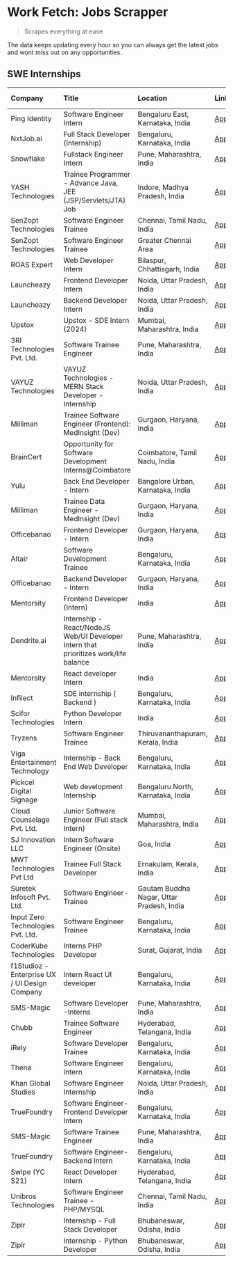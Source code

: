 # Work Fetch: Jobs Scrapper
> Scrapes everything at ease

The data keeps updating every hour so you can always get the latest jobs and wont miss out on any opportunities.

## SWE Internships
<!--START_SECTION:workfetch-->
| Company                                       | Title                                                                                | Location                                  | Link                                                                                                                                                                                                                                                                                                  | Date Posted   |
|:----------------------------------------------|:-------------------------------------------------------------------------------------|:------------------------------------------|:------------------------------------------------------------------------------------------------------------------------------------------------------------------------------------------------------------------------------------------------------------------------------------------------------|:--------------|
| Ping Identity                                 | Software Engineer Intern                                                             | Bengaluru East, Karnataka, India          | [Apply](https://in.linkedin.com/jobs/view/software-engineer-intern-at-ping-identity-3830635503?position=6&pageNum=0&refId=E7%2FryxV%2FfbkTa58QD9gRsA%3D%3D&trackingId=5wblsaKpYc1g8uc5PkLEfg%3D%3D&trk=public_jobs_jserp-result_search-card)                                                          | 2024-02-15    |
| NxtJob.ai                                     | Full Stack Developer (Internship)                                                    | Bengaluru, Karnataka, India               | [Apply](https://in.linkedin.com/jobs/view/full-stack-developer-internship-at-nxtjob-ai-3829304067?position=33&pageNum=0&refId=E7%2FryxV%2FfbkTa58QD9gRsA%3D%3D&trackingId=JrWAvlgtmGQUjCa%2BCYHBWw%3D%3D&trk=public_jobs_jserp-result_search-card)                                                    | 2024-02-13    |
| Snowflake                                     | Fullstack Engineer Intern                                                            | Pune, Maharashtra, India                  | [Apply](https://in.linkedin.com/jobs/view/fullstack-engineer-intern-at-snowflake-3828959203?position=42&pageNum=0&refId=E7%2FryxV%2FfbkTa58QD9gRsA%3D%3D&trackingId=6oVVgYuYSE5JaZRcMzYvQQ%3D%3D&trk=public_jobs_jserp-result_search-card)                                                            | 2024-02-13    |
| YASH Technologies                             | Trainee Programmer - Advance Java, JEE (JSP/Servlets/JTA) Job                        | Indore, Madhya Pradesh, India             | [Apply](https://in.linkedin.com/jobs/view/trainee-programmer-advance-java-jee-jsp-servlets-jta-job-at-yash-technologies-3811759183?position=46&pageNum=0&refId=E7%2FryxV%2FfbkTa58QD9gRsA%3D%3D&trackingId=lfxhDW0nrkKXkwJIIzA4gQ%3D%3D&trk=public_jobs_jserp-result_search-card)                     | 2024-02-13    |
| SenZopt Technologies                          | Software Engineer Trainee                                                            | Chennai, Tamil Nadu, India                | [Apply](https://in.linkedin.com/jobs/view/software-engineer-trainee-at-senzopt-technologies-3827686880?position=9&pageNum=0&refId=E7%2FryxV%2FfbkTa58QD9gRsA%3D%3D&trackingId=TIItXh05gOClcTHiCvAaBQ%3D%3D&trk=public_jobs_jserp-result_search-card)                                                  | 2024-02-12    |
| SenZopt Technologies                          | Software Engineer Trainee                                                            | Greater Chennai Area                      | [Apply](https://in.linkedin.com/jobs/view/software-engineer-trainee-at-senzopt-technologies-3827688781?position=11&pageNum=0&refId=E7%2FryxV%2FfbkTa58QD9gRsA%3D%3D&trackingId=MbI5q4fdoqjIOoBPNvE2YQ%3D%3D&trk=public_jobs_jserp-result_search-card)                                                 | 2024-02-12    |
| ROAS Expert                                   | Web Developer Intern                                                                 | Bilaspur, Chhattisgarh, India             | [Apply](https://in.linkedin.com/jobs/view/web-developer-intern-at-roas-expert-3828189292?position=13&pageNum=0&refId=E7%2FryxV%2FfbkTa58QD9gRsA%3D%3D&trackingId=C81ZGcDEzeV4U8LUxht3Vw%3D%3D&trk=public_jobs_jserp-result_search-card)                                                               | 2024-02-12    |
| Launcheazy                                    | Frontend Developer Intern                                                            | Noida, Uttar Pradesh, India               | [Apply](https://in.linkedin.com/jobs/view/frontend-developer-intern-at-launcheazy-3825516433?position=30&pageNum=0&refId=E7%2FryxV%2FfbkTa58QD9gRsA%3D%3D&trackingId=BBE5YSqXKvZlqJJSxelQAw%3D%3D&trk=public_jobs_jserp-result_search-card)                                                           | 2024-02-12    |
| Launcheazy                                    | Backend Developer Intern                                                             | Noida, Uttar Pradesh, India               | [Apply](https://in.linkedin.com/jobs/view/backend-developer-intern-at-launcheazy-3825519157?position=54&pageNum=0&refId=E7%2FryxV%2FfbkTa58QD9gRsA%3D%3D&trackingId=3CUA24Bm9pE%2FYG8zqwSGKA%3D%3D&trk=public_jobs_jserp-result_search-card)                                                          | 2024-02-12    |
| Upstox                                        | Upstox - SDE Intern (2024)                                                           | Mumbai, Maharashtra, India                | [Apply](https://in.linkedin.com/jobs/view/upstox-sde-intern-2024-at-upstox-3826556183?position=23&pageNum=0&refId=E7%2FryxV%2FfbkTa58QD9gRsA%3D%3D&trackingId=x4R786yoiOGPl2a2X4i7AA%3D%3D&trk=public_jobs_jserp-result_search-card)                                                                  | 2024-02-10    |
| 3RI Technologies Pvt. Ltd.                    | Software Trainee Engineer                                                            | Pune, Maharashtra, India                  | [Apply](https://in.linkedin.com/jobs/view/software-trainee-engineer-at-3ri-technologies-pvt-ltd-3826557054?position=41&pageNum=0&refId=E7%2FryxV%2FfbkTa58QD9gRsA%3D%3D&trackingId=URcFTzgWMKtZlUKN8JnBNQ%3D%3D&trk=public_jobs_jserp-result_search-card)                                             | 2024-02-10    |
| VAYUZ Technologies                            | VAYUZ Technologies - MERN Stack Developer - Internship                               | Noida, Uttar Pradesh, India               | [Apply](https://in.linkedin.com/jobs/view/vayuz-technologies-mern-stack-developer-internship-at-vayuz-technologies-3822619356?position=47&pageNum=0&refId=E7%2FryxV%2FfbkTa58QD9gRsA%3D%3D&trackingId=YkBJZ6uLRSsJRhUNPnAL%2Fw%3D%3D&trk=public_jobs_jserp-result_search-card)                        | 2024-02-10    |
| Milliman                                      | Trainee Software Engineer (Frontend): MedInsight (Dev)                               | Gurgaon, Haryana, India                   | [Apply](https://in.linkedin.com/jobs/view/trainee-software-engineer-frontend-medinsight-dev-at-milliman-3792874280?position=4&pageNum=0&refId=E7%2FryxV%2FfbkTa58QD9gRsA%3D%3D&trackingId=k%2FDmNABLZsZ9ApIZRQ9SFg%3D%3D&trk=public_jobs_jserp-result_search-card)                                    | 2024-02-09    |
| BrainCert                                     | Opportunity for Software Development Interns@Coimbatore                              | Coimbatore, Tamil Nadu, India             | [Apply](https://in.linkedin.com/jobs/view/opportunity-for-software-development-interns%40coimbatore-at-braincert-3826095058?position=48&pageNum=0&refId=E7%2FryxV%2FfbkTa58QD9gRsA%3D%3D&trackingId=l5WysPDV4AbNjD8PBnSvkw%3D%3D&trk=public_jobs_jserp-result_search-card)                            | 2024-02-09    |
| Yulu                                          | Back End Developer - Intern                                                          | Bangalore Urban, Karnataka, India         | [Apply](https://in.linkedin.com/jobs/view/back-end-developer-intern-at-yulu-3821682220?position=17&pageNum=0&refId=E7%2FryxV%2FfbkTa58QD9gRsA%3D%3D&trackingId=zL32DzkUuus8icT0AXoSog%3D%3D&trk=public_jobs_jserp-result_search-card)                                                                 | 2024-02-04    |
| Milliman                                      | Trainee Data Engineer - MedInsight (Dev)                                             | Gurgaon, Haryana, India                   | [Apply](https://in.linkedin.com/jobs/view/trainee-data-engineer-medinsight-dev-at-milliman-3789275187?position=56&pageNum=0&refId=E7%2FryxV%2FfbkTa58QD9gRsA%3D%3D&trackingId=2XJa%2FSIkkVX142DL5AZu8g%3D%3D&trk=public_jobs_jserp-result_search-card)                                                | 2024-02-01    |
| Officebanao                                   | Frontend Developer - Intern                                                          | Gurgaon, Haryana, India                   | [Apply](https://in.linkedin.com/jobs/view/frontend-developer-intern-at-officebanao-3822614063?position=7&pageNum=0&refId=E7%2FryxV%2FfbkTa58QD9gRsA%3D%3D&trackingId=kiiSJUYqNNp7qLjfyQ3Jlw%3D%3D&trk=public_jobs_jserp-result_search-card)                                                           | 2024-01-31    |
| Altair                                        | Software Development Trainee                                                         | Bengaluru, Karnataka, India               | [Apply](https://in.linkedin.com/jobs/view/software-development-trainee-at-altair-3817606202?position=16&pageNum=0&refId=E7%2FryxV%2FfbkTa58QD9gRsA%3D%3D&trackingId=Jh0gUa4wZt2yyLnotccOjA%3D%3D&trk=public_jobs_jserp-result_search-card)                                                            | 2024-01-31    |
| Officebanao                                   | Backend Developer - Intern                                                           | Gurgaon, Haryana, India                   | [Apply](https://in.linkedin.com/jobs/view/backend-developer-intern-at-officebanao-3814263731?position=29&pageNum=0&refId=E7%2FryxV%2FfbkTa58QD9gRsA%3D%3D&trackingId=rte3Rugltk9V3pYGSm5Ebg%3D%3D&trk=public_jobs_jserp-result_search-card)                                                           | 2024-01-31    |
| Mentorsity                                    | Frontend Developer (Intern)                                                          | India                                     | [Apply](https://in.linkedin.com/jobs/view/frontend-developer-intern-at-mentorsity-3820303627?position=35&pageNum=0&refId=E7%2FryxV%2FfbkTa58QD9gRsA%3D%3D&trackingId=CSlkOiCP0sXuGv8e4Btf9A%3D%3D&trk=public_jobs_jserp-result_search-card)                                                           | 2024-01-31    |
| Dendrite.ai                                   | Internship - React/NodeJS Web/UI Developer Intern that prioritizes work/life balance | Pune, Maharashtra, India                  | [Apply](https://in.linkedin.com/jobs/view/internship-react-nodejs-web-ui-developer-intern-that-prioritizes-work-life-balance-at-dendrite-ai-3818948068?position=36&pageNum=0&refId=E7%2FryxV%2FfbkTa58QD9gRsA%3D%3D&trackingId=7dRxQdGyY8lhyHTGE25ocQ%3D%3D&trk=public_jobs_jserp-result_search-card) | 2024-01-31    |
| Mentorsity                                    | React developer Intern                                                               | India                                     | [Apply](https://in.linkedin.com/jobs/view/react-developer-intern-at-mentorsity-3820308129?position=52&pageNum=0&refId=E7%2FryxV%2FfbkTa58QD9gRsA%3D%3D&trackingId=yATuwLhQJCydqpjIbUvIVw%3D%3D&trk=public_jobs_jserp-result_search-card)                                                              | 2024-01-31    |
| Infilect                                      | SDE internship ( Backend )                                                           | Bengaluru, Karnataka, India               | [Apply](https://in.linkedin.com/jobs/view/sde-internship-backend-at-infilect-3815120558?position=27&pageNum=0&refId=E7%2FryxV%2FfbkTa58QD9gRsA%3D%3D&trackingId=q0Qemtlddp%2B%2BMkG4k%2FYGGA%3D%3D&trk=public_jobs_jserp-result_search-card)                                                          | 2024-01-25    |
| Scifor Technologies                           | Python Developer Intern                                                              | India                                     | [Apply](https://in.linkedin.com/jobs/view/python-developer-intern-at-scifor-technologies-3811416373?position=43&pageNum=0&refId=E7%2FryxV%2FfbkTa58QD9gRsA%3D%3D&trackingId=SScllXaiySOdJ0lwe5djYw%3D%3D&trk=public_jobs_jserp-result_search-card)                                                    | 2024-01-22    |
| Tryzens                                       | Software Engineer Trainee                                                            | Thiruvananthapuram, Kerala, India         | [Apply](https://in.linkedin.com/jobs/view/software-engineer-trainee-at-tryzens-3809363491?position=20&pageNum=0&refId=E7%2FryxV%2FfbkTa58QD9gRsA%3D%3D&trackingId=8EpDz%2BSl4d5pZEtmQbW2Yw%3D%3D&trk=public_jobs_jserp-result_search-card)                                                            | 2024-01-18    |
| Viga Entertainment Technology                 | Internship - Back End Web Developer                                                  | Bengaluru, Karnataka, India               | [Apply](https://in.linkedin.com/jobs/view/internship-back-end-web-developer-at-viga-entertainment-technology-3817712040?position=57&pageNum=0&refId=E7%2FryxV%2FfbkTa58QD9gRsA%3D%3D&trackingId=DCOJ7SS%2B3YmaVQ2WPc%2FWWQ%3D%3D&trk=public_jobs_jserp-result_search-card)                            | 2024-01-17    |
| Pickcel Digital Signage                       | Web development Internship                                                           | Bengaluru North, Karnataka, India         | [Apply](https://in.linkedin.com/jobs/view/web-development-internship-at-pickcel-digital-signage-3826062393?position=51&pageNum=0&refId=E7%2FryxV%2FfbkTa58QD9gRsA%3D%3D&trackingId=%2B8b4bJWVb%2FL6iAKeLnudyA%3D%3D&trk=public_jobs_jserp-result_search-card)                                         | 2024-01-15    |
| Cloud Counselage Pvt. Ltd.                    | Junior Software Engineer (Full stack Intern)                                         | Mumbai, Maharashtra, India                | [Apply](https://in.linkedin.com/jobs/view/junior-software-engineer-full-stack-intern-at-cloud-counselage-pvt-ltd-3803132814?position=28&pageNum=0&refId=E7%2FryxV%2FfbkTa58QD9gRsA%3D%3D&trackingId=9Mgp60bDYbt6mZcrsImF5Q%3D%3D&trk=public_jobs_jserp-result_search-card)                            | 2024-01-11    |
| SJ Innovation LLC                             | Intern Software Engineer (Onsite)                                                    | Goa, India                                | [Apply](https://in.linkedin.com/jobs/view/intern-software-engineer-onsite-at-sj-innovation-llc-3799959011?position=39&pageNum=0&refId=E7%2FryxV%2FfbkTa58QD9gRsA%3D%3D&trackingId=TiLX9KtRyLNEklMCSc8ZUw%3D%3D&trk=public_jobs_jserp-result_search-card)                                              | 2024-01-11    |
| MWT Technologies Pvt Ltd                      | Trainee Full Stack Developer                                                         | Ernakulam, Kerala, India                  | [Apply](https://in.linkedin.com/jobs/view/trainee-full-stack-developer-at-mwt-technologies-pvt-ltd-3800921715?position=5&pageNum=0&refId=E7%2FryxV%2FfbkTa58QD9gRsA%3D%3D&trackingId=%2BslVHe4dyzsMRFS8lOLrLg%3D%3D&trk=public_jobs_jserp-result_search-card)                                         | 2024-01-09    |
| Suretek Infosoft Pvt. Ltd.                    | Software Engineer-Trainee                                                            | Gautam Buddha Nagar, Uttar Pradesh, India | [Apply](https://in.linkedin.com/jobs/view/software-engineer-trainee-at-suretek-infosoft-pvt-ltd-3800934643?position=22&pageNum=0&refId=E7%2FryxV%2FfbkTa58QD9gRsA%3D%3D&trackingId=yBopv%2FzOLMfGI6sqBI7%2BzA%3D%3D&trk=public_jobs_jserp-result_search-card)                                         | 2024-01-09    |
| Input Zero Technologies Pvt. Ltd.             | Software Engineer Trainee                                                            | Bengaluru, Karnataka, India               | [Apply](https://in.linkedin.com/jobs/view/software-engineer-trainee-at-input-zero-technologies-pvt-ltd-3800927643?position=32&pageNum=0&refId=E7%2FryxV%2FfbkTa58QD9gRsA%3D%3D&trackingId=CwQRJuNCZsyTiwtWQuLlaA%3D%3D&trk=public_jobs_jserp-result_search-card)                                      | 2024-01-09    |
| CoderKube Technologies                        | Interns PHP Developer                                                                | Surat, Gujarat, India                     | [Apply](https://in.linkedin.com/jobs/view/interns-php-developer-at-coderkube-technologies-3800923432?position=60&pageNum=0&refId=E7%2FryxV%2FfbkTa58QD9gRsA%3D%3D&trackingId=Usmh5ogKMv7WurX7C8Nx3Q%3D%3D&trk=public_jobs_jserp-result_search-card)                                                   | 2024-01-09    |
| f1Studioz - Enterprise UX / UI Design Company | Intern React UI developer                                                            | Bengaluru, Karnataka, India               | [Apply](https://in.linkedin.com/jobs/view/intern-react-ui-developer-at-f1studioz-enterprise-ux-ui-design-company-3796354738?position=8&pageNum=0&refId=E7%2FryxV%2FfbkTa58QD9gRsA%3D%3D&trackingId=fj1oOPvAAEaQd6fCG3HVHA%3D%3D&trk=public_jobs_jserp-result_search-card)                             | 2024-01-08    |
| SMS-Magic                                     | Software Developer -Interns                                                          | Pune, Maharashtra, India                  | [Apply](https://in.linkedin.com/jobs/view/software-developer-interns-at-sms-magic-3799485343?position=37&pageNum=0&refId=E7%2FryxV%2FfbkTa58QD9gRsA%3D%3D&trackingId=gbp2u6lt4nRBqwyIzBY8WA%3D%3D&trk=public_jobs_jserp-result_search-card)                                                           | 2024-01-05    |
| Chubb                                         | Trainee Software Engineer                                                            | Hyderabad, Telangana, India               | [Apply](https://in.linkedin.com/jobs/view/trainee-software-engineer-at-chubb-3811550279?position=59&pageNum=0&refId=E7%2FryxV%2FfbkTa58QD9gRsA%3D%3D&trackingId=eZrn9bPhnn8EB%2FhGqk%2FwWg%3D%3D&trk=public_jobs_jserp-result_search-card)                                                            | 2023-12-28    |
| iRely                                         | Software Developer Trainee                                                           | Bengaluru, Karnataka, India               | [Apply](https://in.linkedin.com/jobs/view/software-developer-trainee-at-irely-3801577534?position=12&pageNum=0&refId=E7%2FryxV%2FfbkTa58QD9gRsA%3D%3D&trackingId=ZFcZq7pIqIlRcyEuoR%2Fndg%3D%3D&trk=public_jobs_jserp-result_search-card)                                                             | 2023-12-22    |
| Thena                                         | Software Engineer Intern                                                             | Bengaluru, Karnataka, India               | [Apply](https://in.linkedin.com/jobs/view/software-engineer-intern-at-thena-3778731751?position=19&pageNum=0&refId=E7%2FryxV%2FfbkTa58QD9gRsA%3D%3D&trackingId=CdJ8%2BDvzDf0h6tkX4ggieg%3D%3D&trk=public_jobs_jserp-result_search-card)                                                               | 2023-12-05    |
| Khan Global Studies                           | Software Engineer Internship                                                         | Noida, Uttar Pradesh, India               | [Apply](https://in.linkedin.com/jobs/view/software-engineer-internship-at-khan-global-studies-3766942197?position=49&pageNum=0&refId=E7%2FryxV%2FfbkTa58QD9gRsA%3D%3D&trackingId=mmvnsS2eI%2BgBbSm5Zxp%2F8g%3D%3D&trk=public_jobs_jserp-result_search-card)                                           | 2023-11-27    |
| TrueFoundry                                   | Software Engineer- Frontend Developer Intern                                         | Bengaluru, Karnataka, India               | [Apply](https://in.linkedin.com/jobs/view/software-engineer-frontend-developer-intern-at-truefoundry-3790095058?position=18&pageNum=0&refId=E7%2FryxV%2FfbkTa58QD9gRsA%3D%3D&trackingId=%2FvznYLpxBGDD7PrKFUUx8g%3D%3D&trk=public_jobs_jserp-result_search-card)                                      | 2023-11-24    |
| SMS-Magic                                     | Software Trainee Engineer                                                            | Pune, Maharashtra, India                  | [Apply](https://in.linkedin.com/jobs/view/software-trainee-engineer-at-sms-magic-3761409781?position=31&pageNum=0&refId=E7%2FryxV%2FfbkTa58QD9gRsA%3D%3D&trackingId=jZdcsXiPUMFiev51tr2gUg%3D%3D&trk=public_jobs_jserp-result_search-card)                                                            | 2023-11-16    |
| TrueFoundry                                   | Software Engineer-Backend Intern                                                     | Bengaluru, Karnataka, India               | [Apply](https://in.linkedin.com/jobs/view/software-engineer-backend-intern-at-truefoundry-3779508170?position=34&pageNum=0&refId=E7%2FryxV%2FfbkTa58QD9gRsA%3D%3D&trackingId=mXLSxPaC32PI4fiPo1ygfw%3D%3D&trk=public_jobs_jserp-result_search-card)                                                   | 2023-11-10    |
| Swipe (YC S21)                                | React Developer Intern                                                               | Hyderabad, Telangana, India               | [Apply](https://in.linkedin.com/jobs/view/react-developer-intern-at-swipe-yc-s21-3737600089?position=21&pageNum=0&refId=E7%2FryxV%2FfbkTa58QD9gRsA%3D%3D&trackingId=2Xd5ZUmAbzRAENSQ5I1KWQ%3D%3D&trk=public_jobs_jserp-result_search-card)                                                            | 2023-10-13    |
| Unibros Technologies                          | Software Engineer Trainee - PHP/MYSQL                                                | Chennai, Tamil Nadu, India                | [Apply](https://in.linkedin.com/jobs/view/software-engineer-trainee-php-mysql-at-unibros-technologies-3656599241?position=14&pageNum=0&refId=E7%2FryxV%2FfbkTa58QD9gRsA%3D%3D&trackingId=cYu1jS%2BBrKu28cK%2FM%2B%2Fvsg%3D%3D&trk=public_jobs_jserp-result_search-card)                               | 2023-06-12    |
| Ziplr                                         | Internship - Full Stack Developer                                                    | Bhubaneswar, Odisha, India                | [Apply](https://in.linkedin.com/jobs/view/internship-full-stack-developer-at-ziplr-3645675705?position=45&pageNum=0&refId=E7%2FryxV%2FfbkTa58QD9gRsA%3D%3D&trackingId=QB6zu6N2OxLcVD99Mi9%2Fug%3D%3D&trk=public_jobs_jserp-result_search-card)                                                        | 2023-06-02    |
| Ziplr                                         | Internship - Python Developer                                                        | Bhubaneswar, Odisha, India                | [Apply](https://in.linkedin.com/jobs/view/internship-python-developer-at-ziplr-3645677592?position=50&pageNum=0&refId=E7%2FryxV%2FfbkTa58QD9gRsA%3D%3D&trackingId=yVPt6DihiRX1C6hFjLUErg%3D%3D&trk=public_jobs_jserp-result_search-card)                                                              | 2023-06-02    |
<!--END_SECTION:workfetch-->
